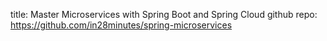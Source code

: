 title: Master Microservices with Spring Boot and Spring Cloud
github repo:
https://github.com/in28minutes/spring-microservices




